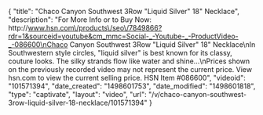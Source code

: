 {
    "title": "Chaco Canyon Southwest 3Row \"Liquid Silver\" 18\" Necklace",
    "description": "For More Info or to Buy Now: http:\/\/www.hsn.com\/products\/seo\/7849866?rdr=1&sourceid=youtube&cm_mmc=Social-_-Youtube-_-ProductVideo-_-086600\nChaco Canyon Southwest 3Row \"Liquid Silver\" 18\" Necklace\nIn Southwestern style circles, \"liquid silver\" is best known for its classy, couture looks. The silky strands flow like water and shine...\nPrices shown on the previously recorded video may not represent the current price.  View hsn.com to view the current selling price. HSN Item #086600",
    "videoid": "101571394",
    "date_created": "1498601753",
    "date_modified": "1498601818",
    "type": "captivate",
    "layout": "video",
    "url": "\/v\/chaco-canyon-southwest-3row-liquid-silver-18-necklace\/101571394"
}